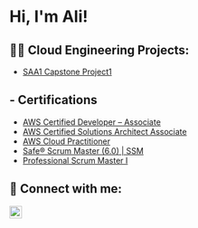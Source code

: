 <h1>Hi, I'm Ali! </h1>

<h2>👨‍💻 Cloud Engineering Projects:</h2>

  - [SAA1 Capstone Project1](https://github.com/Bomaye007/)

<h2>- Certifications</h2>

- [AWS Certified Developer – Associate](https://www.credly.com/badges/0007ca8d-4a38-4f46-9796-a7e0cfbebee1/public_url)
- [AWS Certified Solutions Architect Associate](https://www.credly.com/badges/1659b41c-a72a-4bbd-ac93-571dfa323155/public_url)
- [AWS Cloud Practitioner](https://www.credly.com/badges/92ff44ea-e645-4b5e-a673-4e28de9a603b/public_url)
- [Safe® Scrum Master (6.0) | SSM](https://www.credly.com/badges/b7ea0873-4891-4b0a-bcfe-c95497428a0f/public_url)
- [Professional Scrum Master I](https://www.scrum.org/certificates/879461)
  





<h2> 🤳 Connect with me:</h2>

[<img align="left" alt="Ali Fonin | LinkedIn" width="22px" src="https://cdn.jsdelivr.net/npm/simple-icons@v3/icons/linkedin.svg" />][linkedin]

[linkedin]: https://www.linkedin.com/in/ali-fonin-67235845/


